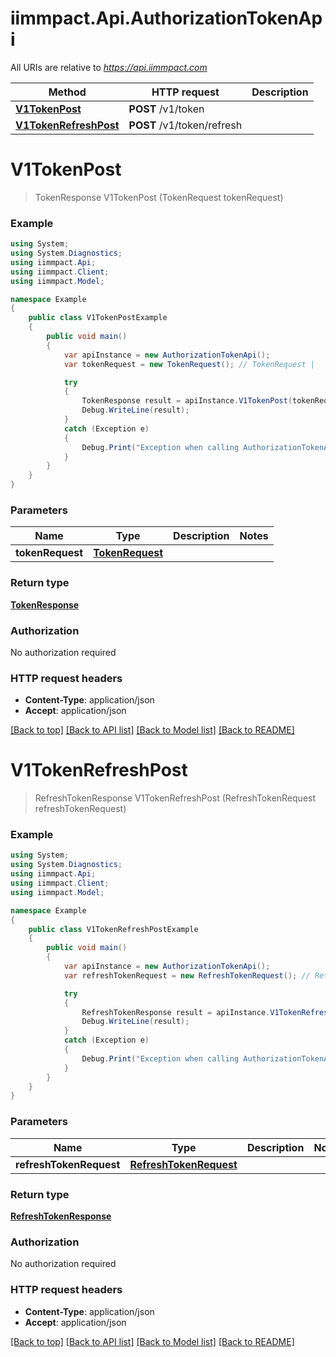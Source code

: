 # iimmpact.Api.AuthorizationTokenApi

All URIs are relative to *https://api.iimmpact.com*

Method | HTTP request | Description
------------- | ------------- | -------------
[**V1TokenPost**](AuthorizationTokenApi.md#v1tokenpost) | **POST** /v1/token | 
[**V1TokenRefreshPost**](AuthorizationTokenApi.md#v1tokenrefreshpost) | **POST** /v1/token/refresh | 


<a name="v1tokenpost"></a>
# **V1TokenPost**
> TokenResponse V1TokenPost (TokenRequest tokenRequest)



### Example
```csharp
using System;
using System.Diagnostics;
using iimmpact.Api;
using iimmpact.Client;
using iimmpact.Model;

namespace Example
{
    public class V1TokenPostExample
    {
        public void main()
        {
            var apiInstance = new AuthorizationTokenApi();
            var tokenRequest = new TokenRequest(); // TokenRequest | 

            try
            {
                TokenResponse result = apiInstance.V1TokenPost(tokenRequest);
                Debug.WriteLine(result);
            }
            catch (Exception e)
            {
                Debug.Print("Exception when calling AuthorizationTokenApi.V1TokenPost: " + e.Message );
            }
        }
    }
}
```

### Parameters

Name | Type | Description  | Notes
------------- | ------------- | ------------- | -------------
 **tokenRequest** | [**TokenRequest**](TokenRequest.md)|  | 

### Return type

[**TokenResponse**](TokenResponse.md)

### Authorization

No authorization required

### HTTP request headers

 - **Content-Type**: application/json
 - **Accept**: application/json

[[Back to top]](#) [[Back to API list]](../README.md#documentation-for-api-endpoints) [[Back to Model list]](../README.md#documentation-for-models) [[Back to README]](../README.md)

<a name="v1tokenrefreshpost"></a>
# **V1TokenRefreshPost**
> RefreshTokenResponse V1TokenRefreshPost (RefreshTokenRequest refreshTokenRequest)



### Example
```csharp
using System;
using System.Diagnostics;
using iimmpact.Api;
using iimmpact.Client;
using iimmpact.Model;

namespace Example
{
    public class V1TokenRefreshPostExample
    {
        public void main()
        {
            var apiInstance = new AuthorizationTokenApi();
            var refreshTokenRequest = new RefreshTokenRequest(); // RefreshTokenRequest | 

            try
            {
                RefreshTokenResponse result = apiInstance.V1TokenRefreshPost(refreshTokenRequest);
                Debug.WriteLine(result);
            }
            catch (Exception e)
            {
                Debug.Print("Exception when calling AuthorizationTokenApi.V1TokenRefreshPost: " + e.Message );
            }
        }
    }
}
```

### Parameters

Name | Type | Description  | Notes
------------- | ------------- | ------------- | -------------
 **refreshTokenRequest** | [**RefreshTokenRequest**](RefreshTokenRequest.md)|  | 

### Return type

[**RefreshTokenResponse**](RefreshTokenResponse.md)

### Authorization

No authorization required

### HTTP request headers

 - **Content-Type**: application/json
 - **Accept**: application/json

[[Back to top]](#) [[Back to API list]](../README.md#documentation-for-api-endpoints) [[Back to Model list]](../README.md#documentation-for-models) [[Back to README]](../README.md)

